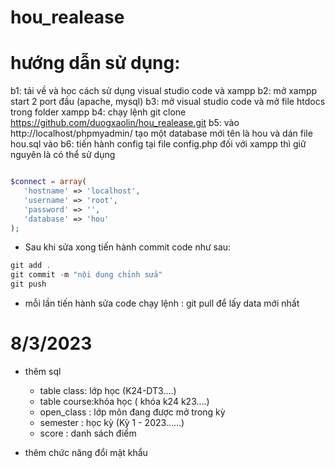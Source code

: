 # hou_realease
# hướng dẫn sử dụng:
 b1: tải về và học cách sử dụng visual studio code và xampp 
 b2: mở xampp start 2 port đầu (apache, mysql)
 b3: mở visual studio code và mở file htdocs trong folder xampp
 b4: chạy lệnh git clone https://github.com/duogxaolin/hou_realease.git
 b5: vào http://localhost/phpmyadmin/ tạo một database mới tên là hou và dán file hou.sql vào
 b6: tiến hành config tại file config.php đối với xampp thì giữ nguyên là có thể sử dụng
 ```php
 
 $connect = array(
    'hostname' => 'localhost',
    'username' => 'root',
    'password' => '',
    'database' => 'hou'
);
```
* Sau khi sửa xong tiến hành commit code như sau:
```php
git add .
git commit -m "nội dung chỉnh sửa"
git push
```
* mỗi lần tiến hành sửa code chạy lệnh : git pull để lấy data mới nhất
# 8/3/2023
- thêm sql 
  + table class: lớp học (K24-DT3....)
  + table course:khóa học ( khóa k24 k23....)
  + open_class  : lớp môn đang được mở trong kỳ
  + semester : học kỳ (Kỳ 1 - 2023......)
  + score    : danh sách điểm

- thêm chức năng đổi mật khẩu